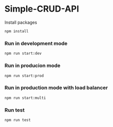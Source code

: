 # Simple-CRUD-API

Install packages
```
npm install
```

### Run in development mode
```
npm run start:dev
```

### Run in producion mode
```
npm run start:prod
```

### Run in production mode with load balancer
```
npm run start:multi
```

### Run test
```
npm run test
```
